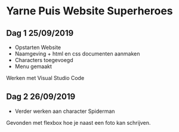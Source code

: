 # Yarne Puis Website Superheroes
## Dag 1 25/09/2019
* Opstarten Website
* Naamgeving + html en css documenten aanmaken
* Characters toegevoegd 
* Menu gemaakt

Werken met Visual Studio Code

## Dag 2 26/09/2019
* Verder werken aan character Spiderman

Gevonden met flexbox hoe je naast een foto kan schrijven.
